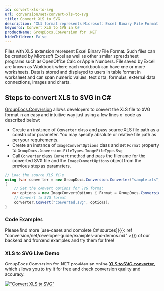 ```yaml
---
id: convert-xls-to-svg
url: conversion/net/convert-xls-to-svg
title: Convert XLS to SVG
description: "XLS format represents Microsoft Excel Binary File Format with .xls extension. Learn how to convert XLS to SVG file programmatically in C# language using GroupDocs.Conversion for .NET library."
keywords: Convert XLS to SVG in C#
productName: GroupDocs.Conversion for .NET
hideChildren: False
---
```


Files with XLS extension represent Excel Binary File Format. Such files can be created by Microsoft Excel as well as other similar spreadsheet programs such as OpenOffice Calc or Apple Numbers. File saved by Excel are known as Workbook where each workbook can have one or more worksheets. Data is stored and displayed to users in table format in worksheet and can span numeric values, text data, formulas, external data connections, images and charts.

## Steps to convert XLS to SVG in C#

[GroupDocs.Conversion](https://products.groupdocs.com/conversion/net) allows developers to convert the XLS file to SVG format in an easy and intuitive way just using a few lines of code as described below:

* Create an instance of `Converter` class and pass source XLS file path as a constructor parameter. You may specify absolute or relative file path as per your requirements. 
* Create an instance of `ImageConvertOptions` class and set `Format` property to `GroupDocs.Conversion.FileTypes.ImageFileType.Svg`.
* Call `Converter` class `Convert` method and pass the filename for the converted SVG file and the `ImageConvertOptions` object from the previous step as parameters.

```csharp
// Load the source XLS file
using (var converter = new GroupDocs.Conversion.Converter("sample.xls"))
{
    // Set the convert options for SVG format
   var options = new ImageConvertOptions { Format = GroupDocs.Conversion.FileTypes.ImageFileType.Svg };
    // Convert to SVG format
    converter.Convert("converted.svg", options);
}
```

### Code Examples

Please find more [use-cases and complete C# sources]({{< ref "conversion/net/developer-guide/examples-and-demos.md" >}}) of our backend and frontend examples and try them for free!

### XLS to SVG Live Demo

GroupDocs.Conversion for .NET provides an online [**XLS to SVG converter**](https://products.groupdocs.app/conversion/xls-to-svg), which allows you to try it for free and check conversion quality and accuracy.

[!["Convert XLS to SVG"](conversion/net/images/convert-to-svg/convert-xls-to-svg.png)](https://products.groupdocs.app/conversion/xls-to-svg)